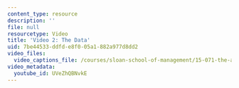 ```yaml
---
content_type: resource
description: ''
file: null
resourcetype: Video
title: 'Video 2: The Data'
uid: 7be44533-ddfd-e8f0-05a1-882a977d8dd2
video_files:
  video_captions_file: /courses/sloan-school-of-management/15-071-the-analytics-edge-spring-2017/clustering/predictive-diagnosis-discovering-patterns-for-disease-detection/video-2-the-data-6/video-2-the-data-7/UVeZhQBNvkE.vtt
video_metadata:
  youtube_id: UVeZhQBNvkE
---
```

